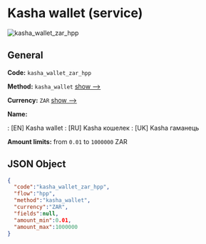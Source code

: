 
# Kasha wallet (service) 
![kasha_wallet_zar_hpp](https://static.openfintech.io/payment_methods/kasha_wallet_zar_hpp/logo.svg?w=400&c=v0.59.26#w200)  

## General 
 
**Code:** `kasha_wallet_zar_hpp` 
 
**Method:** `kasha_wallet` 
 [show -->](/payment-methods/kasha_wallet/) 
 
**Currency:** `ZAR` [show -->](/currencies/ZAR/) 
 
**Name:** 
 
:	[EN] Kasha wallet 
:	[RU] Kasha кошелек 
:	[UK] Kasha гаманець 
 
**Amount limits:** from `0.01` to `1000000` ZAR 

## JSON Object 

```json
{
  "code":"kasha_wallet_zar_hpp",
  "flow":"hpp",
  "method":"kasha_wallet",
  "currency":"ZAR",
  "fields":null,
  "amount_min":0.01,
  "amount_max":1000000
}
```  
